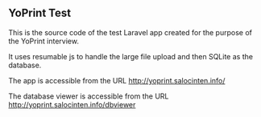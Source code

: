 ## YoPrint Test

This is the source code of the test Laravel app created for the purpose of the YoPrint interview.

It uses resumable js to handle the large file upload and then SQLite as the database.

The app is accessible from the URL http://yoprint.salocinten.info/

The database viewer is accessible from the URL http://yoprint.salocinten.info/dbviewer
